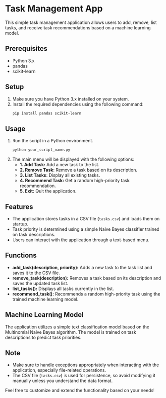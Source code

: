 # Task Management App

This simple task management application allows users to add, remove, list tasks, and receive task recommendations based on a machine learning model.

## Prerequisites
- Python 3.x
- pandas
- scikit-learn

## Setup
1. Make sure you have Python 3.x installed on your system.
2. Install the required dependencies using the following command:
    ```bash
    pip install pandas scikit-learn
    ```

## Usage
1. Run the script in a Python environment.
    ```bash
    python your_script_name.py
    ```
2. The main menu will be displayed with the following options:
   - **1. Add Task:** Add a new task to the list.
   - **2. Remove Task:** Remove a task based on its description.
   - **3. List Tasks:** Display all existing tasks.
   - **4. Recommend Task:** Get a random high-priority task recommendation.
   - **5. Exit:** Quit the application.

## Features
- The application stores tasks in a CSV file (`tasks.csv`) and loads them on startup.
- Task priority is determined using a simple Naive Bayes classifier trained on task descriptions.
- Users can interact with the application through a text-based menu.

## Functions
- **add_task(description, priority):** Adds a new task to the task list and saves it to the CSV file.
- **remove_task(description):** Removes a task based on its description and saves the updated task list.
- **list_tasks():** Displays all tasks currently in the list.
- **recommend_task():** Recommends a random high-priority task using the trained machine learning model.

## Machine Learning Model
The application utilizes a simple text classification model based on the Multinomial Naive Bayes algorithm. The model is trained on task descriptions to predict task priorities.

## Note
- Make sure to handle exceptions appropriately when interacting with the application, especially file-related operations.
- The CSV file (`tasks.csv`) is used for persistence, so avoid modifying it manually unless you understand the data format.

Feel free to customize and extend the functionality based on your needs!
